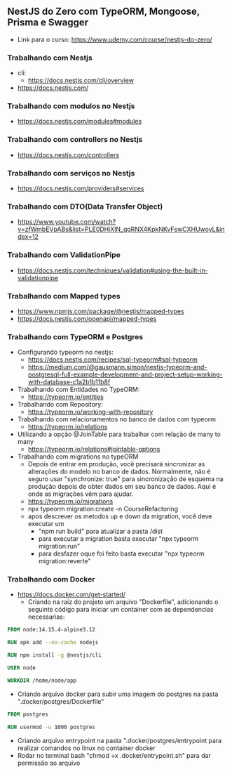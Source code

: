 ## NestJS do Zero com TypeORM, Mongoose, Prisma e Swagger
- Link para o curso: https://www.udemy.com/course/nestjs-do-zero/

### Trabalhando com Nestjs
- cli:
  - https://docs.nestjs.com/cli/overview
- https://docs.nestjs.com/

### Trabalhando com modulos no Nestjs
- https://docs.nestjs.com/modules#modules

### Trabalhando com controllers no Nestjs
- https://docs.nestjs.com/controllers

### Trabalhando com serviços no Nestjs
- https://docs.nestjs.com/providers#services

### Trabalhando com DTO(Data Transfer Object)
- https://www.youtube.com/watch?v=zfWmbEVpABs&list=PLE0DHiXlN_qqRNX4KpkNKvFswCXHUwoyL&index=12

### Trabalhando com ValidationPipe
- https://docs.nestjs.com/techniques/validation#using-the-built-in-validationpipe

### Trabalhando com Mapped types
- https://www.npmjs.com/package/@nestjs/mapped-types
- https://docs.nestjs.com/openapi/mapped-types

### Trabalhando com TypeORM e Postgres
- Configurando typeorm no nestjs:
  - https://docs.nestjs.com/recipes/sql-typeorm#sql-typeorm
  - https://medium.com/@gausmann.simon/nestjs-typeorm-and-postgresql-full-example-development-and-project-setup-working-with-database-c1a2b1b11b8f
- Trabalhando com Entidades no TypeORM:
  -  https://typeorm.io/entities  
- Trabalhando com Repository:
  - https://typeorm.io/working-with-repository
- Trabalhando com relacionamentos no banco de dados com typeorm
  - https://typeorm.io/relations
- Utilizando a opção @JoinTable para trabalhar com relação de many to many
  - https://typeorm.io/relations#jointable-options
- Trabalhando com migrations no typeORM
  - Depois de entrar em produção, você precisará sincronizar as alterações do modelo no banco de dados. Normalmente, não é seguro usar "synchronize: true" para sincronização de esquema na produção depois de obter dados em seu banco de dados. Aqui é onde as migrações vêm para ajudar.
  - https://typeorm.io/migrations
  - npx typeorm migration:create -n CourseRefactoring
  - apos descrever os metodos up e down da migration, você deve executar um 
    - "npm run build" para atualizar a pasta /dist
    - para executar a migration basta executar "npx typeorm migration:run"
    - para desfazer oque foi feito basta executar "npx typeorm migration:reverte"

### Trabalhando com Docker
- https://docs.docker.com/get-started/
  - Criando na raiz do projeto um arquivo "Dockerfile", adicionando o seguinte código para iniciar um container com as dependencias necessarias:
```dockerfile
FROM node:14.15.4-alpine3.12

RUN apk add --no-cache nodejs

RUN npm install -g @nestjs/cli

USER node

WORKDIR /home/node/app
```
  - Criando arquivo docker para subir uma imagem do postgres na pasta ".docker/postgres/Dockerfile"
```dockerfile
FROM postgres

RUN usermod -u 1000 postgres
```
- Criando arquivo entrypoint na pasta ".docker/postgres/entrypoint para realizar comandos no linux no container docker
- Rodar no terminal bash "chmod +x .docker/entrypoint.sh" para dar permissão ao arquivo
